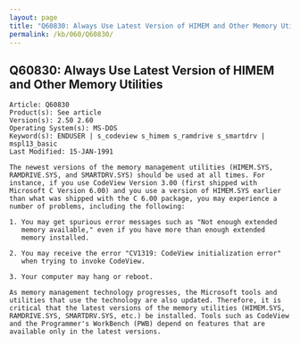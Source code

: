 ```yaml
---
layout: page
title: "Q60830: Always Use Latest Version of HIMEM and Other Memory Utilities"
permalink: /kb/060/Q60830/
---
```


## Q60830: Always Use Latest Version of HIMEM and Other Memory Utilities

	Article: Q60830
	Product(s): See article
	Version(s): 2.50 2.60
	Operating System(s): MS-DOS
	Keyword(s): ENDUSER | s_codeview s_himem s_ramdrive s_smartdrv | mspl13_basic
	Last Modified: 15-JAN-1991
	
	The newest versions of the memory management utilities (HIMEM.SYS,
	RAMDRIVE.SYS, and SMARTDRV.SYS) should be used at all times. For
	instance, if you use CodeView Version 3.00 (first shipped with
	Microsoft C Version 6.00) and you use a version of HIMEM.SYS earlier
	than what was shipped with the C 6.00 package, you may experience a
	number of problems, including the following:
	
	1. You may get spurious error messages such as "Not enough extended
	   memory available," even if you have more than enough extended
	   memory installed.
	
	2. You may receive the error "CV1319: CodeView initialization error"
	   when trying to invoke CodeView.
	
	3. Your computer may hang or reboot.
	
	As memory management technology progresses, the Microsoft tools and
	utilities that use the technology are also updated. Therefore, it is
	critical that the latest versions of the memory utilities (HIMEM.SYS,
	RAMDRIVE.SYS, SMARTDRV.SYS, etc.) be installed. Tools such as CodeView
	and the Programmer's WorkBench (PWB) depend on features that are
	available only in the latest versions.
